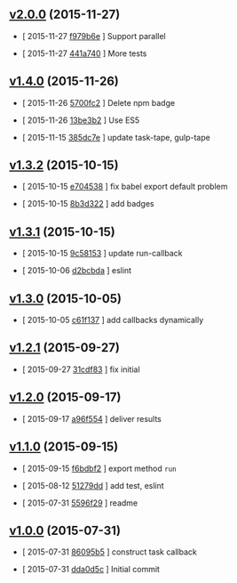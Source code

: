 <!-- LATEST 9a70cfb -->

## [v2.0.0](https://github.com/zoubin/callback-sequence/commit/9a70cfb) (2015-11-27)

* [ 2015-11-27 [f979b6e](https://github.com/zoubin/callback-sequence/commit/f979b6e) ] Support parallel

* [ 2015-11-27 [441a740](https://github.com/zoubin/callback-sequence/commit/441a740) ] More tests

## [v1.4.0](https://github.com/zoubin/callback-sequence/commit/f34b900) (2015-11-26)

* [ 2015-11-26 [5700fc2](https://github.com/zoubin/callback-sequence/commit/5700fc2) ] Delete npm badge

* [ 2015-11-26 [13be3b2](https://github.com/zoubin/callback-sequence/commit/13be3b2) ] Use ES5

* [ 2015-11-15 [385dc7e](https://github.com/zoubin/callback-sequence/commit/385dc7e) ] update task-tape, gulp-tape

## [v1.3.2](https://github.com/zoubin/callback-sequence/commit/2f12901) (2015-10-15)

* [ 2015-10-15 [e704538](https://github.com/zoubin/callback-sequence/commit/e704538) ] fix babel export default problem

* [ 2015-10-15 [8b3d322](https://github.com/zoubin/callback-sequence/commit/8b3d322) ] add badges

## [v1.3.1](https://github.com/zoubin/callback-sequence/commit/4d08890) (2015-10-15)

* [ 2015-10-15 [9c58153](https://github.com/zoubin/callback-sequence/commit/9c58153) ] update run-callback

* [ 2015-10-06 [d2bcbda](https://github.com/zoubin/callback-sequence/commit/d2bcbda) ] eslint

## [v1.3.0](https://github.com/zoubin/callback-sequence/commit/c4e1854) (2015-10-05)

* [ 2015-10-05 [c61f137](https://github.com/zoubin/callback-sequence/commit/c61f137) ] add callbacks dynamically

## [v1.2.1](https://github.com/zoubin/callback-sequence/commit/f59dc05) (2015-09-27)

* [ 2015-09-27 [31cdf83](https://github.com/zoubin/callback-sequence/commit/31cdf83) ] fix initial

## [v1.2.0](https://github.com/zoubin/callback-sequence/commit/4eff823) (2015-09-17)

* [ 2015-09-17 [a96f554](https://github.com/zoubin/callback-sequence/commit/a96f554) ] deliver results

## [v1.1.0](https://github.com/zoubin/callback-sequence/commit/2022a99) (2015-09-15)

* [ 2015-09-15 [f6bdbf2](https://github.com/zoubin/callback-sequence/commit/f6bdbf2) ] export method `run`

* [ 2015-08-12 [51279dd](https://github.com/zoubin/callback-sequence/commit/51279dd) ] add test, eslint

* [ 2015-07-31 [5596f29](https://github.com/zoubin/callback-sequence/commit/5596f29) ] readme

## [v1.0.0](https://github.com/zoubin/callback-sequence/commit/a43744e) (2015-07-31)

* [ 2015-07-31 [86095b5](https://github.com/zoubin/callback-sequence/commit/86095b5) ] construct task callback

* [ 2015-07-31 [dda0d5c](https://github.com/zoubin/callback-sequence/commit/dda0d5c) ] Initial commit

